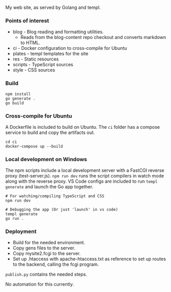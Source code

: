 My web site, as served by Golang and templ.

### Points of interest
* blog - Blog reading and formatting utilities.
  * Reads from the blog-content repo checkout and converts markdown to HTML.
* ci - Docker configuration to cross-compile for Ubuntu
* plates - templ templates for the site
* res - Static resources
* scripts - TypeScript sources
* style - CSS sources

### Build
```
npm install
go generate .
go build
```

### Cross-compile for Ubuntu
A Dockerfile is included to build on Ubuntu. The `ci` folder has a compose service to 
build and copy the artifacts out.
```
cd ci
docker-compose up --build
```

### Local development on Windows
The npm scripts include a local development server with a FastCGI reverse proxy (test-server.js). `npm run dev` runs the script compilers in watch mode along with the reverse proxy. VS Code configs are included to run `templ generate` and launch the Go app together.
```
# For watching/compiling TypeScript and CSS
npm run dev

# Debugging the app (Or just 'launch' in vs code)
templ generate
go run .
```

### Deployment
* Build for the needed environment.
* Copy gens files to the server.
* Copy mysite2.fcgi to the server.
* Set up .htaccess with apache-htaccess.txt as reference to set up routes to the backend,
  calling the fcgi program.

`publish.py` contains the needed steps.

No automation for this currently.
